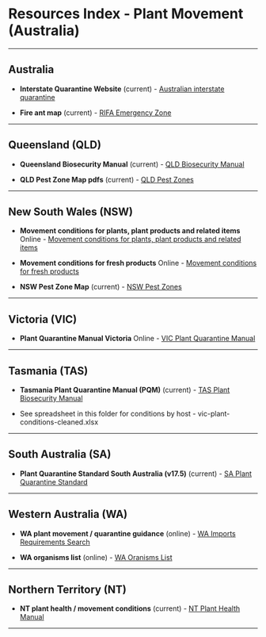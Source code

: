 # Resources Index - Plant Movement (Australia)

---

## Australia

* **Interstate Quarantine Website** (current) - [Australian interstate quarantine](https://interstatequarantine.org.au/)

* **Fire ant map** (current) - [RIFA Emergency Zone](https://www.fireants.org.au/stop/map)

---

## Queensland (QLD)

* **Queensland Biosecurity Manual** (current) - [QLD Biosecurity Manual](https://www.daf.qld.gov.au/__data/assets/pdf_file/0004/379138/qld-biosecurity-manual.pdf)

* **QLD Pest Zone Map pdfs** (current) - [QLD Pest Zones](https://www.business.qld.gov.au/industries/farms-fishing-forestry/agriculture/biosecurity/plants/moving/restrictions/zones)

---

## New South Wales (NSW)

* **Movement conditions for plants, plant products and related items** Online - [Movement conditions for plants, plant products and related items](https://www.dpi.nsw.gov.au/biosecurity2/plant/exotic-plant-pests-and-diseases/restrictions-on-moving-plants,-plant-products,-soil-and-equipment/information-for-restrictions-on-moving-plants,-plant-products,-soil-and-agricultural-equipment2/information-for-restrictions-on-moving-plants,-plant-products,-soil-and-agricultural-equipment/entry-conditions/potplants-soil-machinery)

* **Movement conditions for fresh products** Online - [Movement conditions for fresh products](https://www.dpi.nsw.gov.au/biosecurity2/plant/exotic-plant-pests-and-diseases/restrictions-on-moving-plants,-plant-products,-soil-and-equipment/information-for-restrictions-on-moving-plants,-plant-products,-soil-and-agricultural-equipment2/information-for-restrictions-on-moving-plants,-plant-products,-soil-and-agricultural-equipment/entry-conditions/fresh-produce)

* **NSW Pest Zone Map** (current) - [NSW Pest Zones](https://trade.maps.arcgis.com/apps/instant/sidebar/index.html?appid=04dd12d624864a72978d33c7299028ba)

---

## Victoria (VIC)

* **Plant Quarantine Manual Victoria** Online - [VIC Plant Quarantine Manual](https://agriculture.vic.gov.au/biosecurity/moving-plants-and-plant-products/plant-quarantine-manual)

---

## Tasmania (TAS)

* **Tasmania Plant Quarantine Manual (PQM)** (current) - [TAS Plant Biosecurity Manual](https://nre.tas.gov.au/documents/Plant%20Biosecurity%20Manual%20Tasmania.pdf)

* See spreadsheet in this folder for conditions by host - vic-plant-conditions-cleaned.xlsx

---

## South Australia (SA)

* **Plant Quarantine Standard South Australia (v17.5)** (current) - [SA Plant Quarantine Standard](https://pir.sa.gov.au/__data/assets/pdf_file/0003/464565/Plant_Quarantine_Standard_South_Australia_version_17.5.pdf)

---

## Western Australia (WA)

* **WA plant movement / quarantine guidance** (online) - [WA Imports Requirements Search](https://pir.sa.gov.au/__data/assets/pdf_file/0003/464565/Plant_Quarantine_Standard_South_Australia_version_17.5.pdf)

* **WA organisms list** (online) - [WA Oranisms List](https://www.dpird.wa.gov.au/online-tools/western-australian-organism-list/)

---

## Northern Territory (NT)

* **NT plant health / movement conditions** (current) - [NT Plant Health Manual](https://daf.nt.gov.au/publications/publications-search/publications-database/primary-industry/plants/plant-health-manual.pdf)

---
